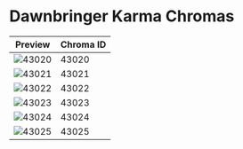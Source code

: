 # Dawnbringer Karma Chromas

| Preview | Chroma ID |
|---------|-----------|
| ![43020](https://raw.communitydragon.org/latest/plugins/rcp-be-lol-game-data/global/default/v1/champion-chroma-images/43/43020.png) | 43020 |
| ![43021](https://raw.communitydragon.org/latest/plugins/rcp-be-lol-game-data/global/default/v1/champion-chroma-images/43/43021.png) | 43021 |
| ![43022](https://raw.communitydragon.org/latest/plugins/rcp-be-lol-game-data/global/default/v1/champion-chroma-images/43/43022.png) | 43022 |
| ![43023](https://raw.communitydragon.org/latest/plugins/rcp-be-lol-game-data/global/default/v1/champion-chroma-images/43/43023.png) | 43023 |
| ![43024](https://raw.communitydragon.org/latest/plugins/rcp-be-lol-game-data/global/default/v1/champion-chroma-images/43/43024.png) | 43024 |
| ![43025](https://raw.communitydragon.org/latest/plugins/rcp-be-lol-game-data/global/default/v1/champion-chroma-images/43/43025.png) | 43025 |